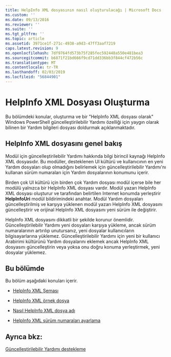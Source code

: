 ```yaml
---
title: HelpInfo XML dosyasının nasıl oluşturulacağı | Microsoft Docs
ms.custom: ''
ms.date: 09/13/2016
ms.reviewer: ''
ms.suite: ''
ms.tgt_pltfrm: ''
ms.topic: article
ms.assetid: 3971ce1f-271c-4938-a9d3-47ff3aaf7219
caps.latest.revision: 9
ms.openlocfilehash: 7df9764fd573b75f285fec592448a550e481bea3
ms.sourcegitcommit: b6871f21bd666f9cd71dd336bb3f844cf472b56c
ms.translationtype: MT
ms.contentlocale: tr-TR
ms.lasthandoff: 02/03/2019
ms.locfileid: "56844901"
---
```

# <a name="how-to-create-a-helpinfo-xml-file"></a>HelpInfo XML Dosyası Oluşturma

Bu bölümdeki konular, oluşturma ve bir "HelpInfo XML dosyası olarak" Windows PowerShell güncelleştirilebilir Yardımı özelliği için yaygın olarak bilinen bir Yardım bilgileri dosyası doldurmak açıklanmaktadır.

## <a name="helpinfo-xml-file-overview"></a>HelpInfo XML dosyasını genel bakış

Modül için güncelleştirilebilir Yardımı hakkında bilgi birincil kaynağı HelpInfo XML dosyasıdır. Bu modüller, desteklenen UI kültürü ve kullanıcının en yeni Yardım dosyaları olup olmadığını belirlemek için güncelleştirilebilir Yardımı'nı kullanan sürüm numaraları için Yardım dosyalarının konumunu içerir.

Birden çok UI kültürü için birden çok Yardım dosyası modül içerse bile her modülü yalnızca bir HelpInfo XML dosyası vardır. Modül yazarı HelpInfo XML dosyası oluşturur ve tarafından belirtilen Internet konumda yerleştirir **HelpInfoUri** modül bildirimindeki anahtar. Modül Yardım dosyaları güncelleştirilmiş ve karşıya yüklenen modül yazarı HelpInfo XML dosyasını güncelleştirir ve orijinal HelpInfo XML dosyasını yeni sürüm ile değiştirir.

HelpInfo XML dosyasını dikkatli bir şekilde korunur önemlidir. Güncelleştirilebilir Yardımı yeni dosyaları karşıya yükleme, ancak sürüm numaralarının artırılıp unutursanız, yeni dosyalar kullanıcıların bilgisayarlarına yüklemez. Güncelleştirilebilir Yardımı için yeni bir kullanıcı Arabirimi kültürünü Yardım dosyalarını eklemek ancak HelpInfo XML dosyasını güncelleştirin veya yoksa onu doğru konuma yerleştirmek, yeni dosyalar yüklemez.

## <a name="in-this-section"></a>Bu bölümde

Bu bölüm aşağıdaki konuları içerir.

- [HelpInfo XML Şeması](./helpinfo-xml-schema.md)

- [HelpInfo XML örnek dosya](./helpinfo-xml-sample-file.md)

- [Nasıl HelpInfo XML dosya adı](./how-to-name-a-helpinfo-xml-file.md)

- [HelpInfo XML sürüm numaraları ayarlama](./how-to-set-helpinfo-xml-version-numbers.md)

## <a name="see-also"></a>Ayrıca bkz:

[Güncelleştirilebilir Yardımı destekleme](./supporting-updatable-help.md)